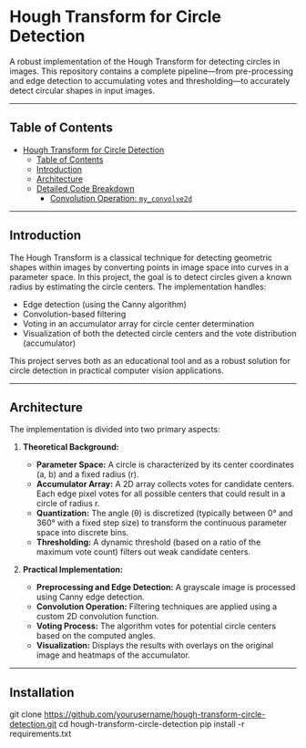 # Hough Transform for Circle Detection

A robust implementation of the Hough Transform for detecting circles in images. This repository contains a complete pipeline—from pre-processing and edge detection to accumulating votes and thresholding—to accurately detect circular shapes in input images.

---

## Table of Contents

- [Hough Transform for Circle Detection](#hough-transform-for-circle-detection)
  - [Table of Contents](#table-of-contents)
  - [Introduction](#introduction)
  - [Architecture](#architecture)
  - [Detailed Code Breakdown](#detailed-code-breakdown)
    - [Convolution Operation: `my_convolve2d`](#convolution-operation-my_convolve2d)

---

## Introduction

The Hough Transform is a classical technique for detecting geometric shapes within images by converting points in image space into curves in a parameter space. In this project, the goal is to detect circles given a known radius by estimating the circle centers. The implementation handles:

- Edge detection (using the Canny algorithm)
- Convolution-based filtering
- Voting in an accumulator array for circle center determination
- Visualization of both the detected circle centers and the vote distribution (accumulator)

This project serves both as an educational tool and as a robust solution for circle detection in practical computer vision applications.

---

## Architecture

The implementation is divided into two primary aspects:

1. **Theoretical Background:**
   - **Parameter Space:** A circle is characterized by its center coordinates (a, b) and a fixed radius (r).
   - **Accumulator Array:** A 2D array collects votes for candidate centers. Each edge pixel votes for all possible centers that could result in a circle of radius r.
   - **Quantization:** The angle (θ) is discretized (typically between 0° and 360° with a fixed step size) to transform the continuous parameter space into discrete bins.
   - **Thresholding:** A dynamic threshold (based on a ratio of the maximum vote count) filters out weak candidate centers.

2. **Practical Implementation:**
   - **Preprocessing and Edge Detection:** A grayscale image is processed using Canny edge detection.
   - **Convolution Operation:** Filtering techniques are applied using a custom 2D convolution function.
   - **Voting Process:** The algorithm votes for potential circle centers based on the computed angles.
   - **Visualization:** Displays the results with overlays on the original image and heatmaps of the accumulator.

---
## Installation
git clone https://github.com/yourusername/hough-transform-circle-detection.git
cd hough-transform-circle-detection
pip install -r requirements.txt
